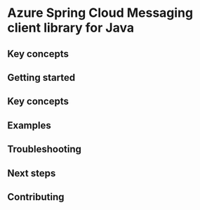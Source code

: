 # Azure Spring Cloud Messaging client library for Java

## Key concepts
## Getting started
## Key concepts
## Examples
## Troubleshooting
## Next steps
## Contributing

